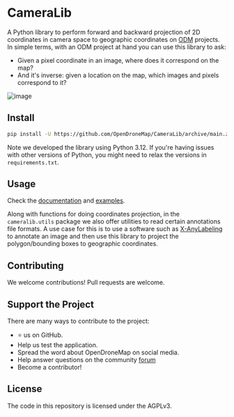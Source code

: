 # CameraLib

A Python library to perform forward and backward projection of 2D coordinates in camera space to geographic coordinates on [ODM](https://github.com/OpenDroneMap/ODM) projects. In simple terms, with an ODM project at hand you can use this library to ask:

 * Given a pixel coordinate in an image, where does it correspond on the map?
 * And it's inverse: given a location on the map, which images and pixels correspond to it?

![image](https://github.com/user-attachments/assets/00d14b1f-16fe-4123-a171-6ef3b774aeb9)

## Install

```bash
pip install -U https://github.com/OpenDroneMap/CameraLib/archive/main.zip
```

Note we developed the library using Python 3.12. If you're having issues with other versions of Python, you might need to relax the versions in `requirements.txt`.

## Usage

Check the [documentation](https://cameralib.readthedocs.io/) and [examples](https://github.com/OpenDroneMap/CameraLib/tree/main/examples).

Along with functions for doing coordinates projection, in the `cameralib.utils` package we also offer utilities to read certain annotations file formats. A use case for this is to use a software such as [X-AnyLabeling](https://github.com/CVHub520/X-AnyLabeling/releases) to annotate an image and then use this library to project the polygon/bounding boxes to geographic coordinates.

## Contributing

We welcome contributions! Pull requests are welcome.

## Support the Project

There are many ways to contribute to the project:

 - ⭐️ us on GitHub.
 - Help us test the application.
 - Spread the word about OpenDroneMap on social media.
 - Help answer questions on the community [forum](https://community.opendronemap.org)
 - Become a contributor!

 ## License

The code in this repository is licensed under the AGPLv3.